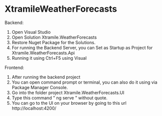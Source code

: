 # XtramileWeatherForecasts
Backend:
1. Open Visual Studio
2. Open Solution Xtramile.WeatherForecasts
3. Restore Nuget Package for the Solutions.
4. For running the Backend Server, you can Set as Startup as Project for Xtramile.WeatherForecasts.Api
5. Running it using Ctrl+F5 using Visual 

Frontend:
1. After running the backend project
2. You can open command prompt or terminal, you can also do it using via Package Manager Console.
3. Go into the folder project Xtramile.WeatherForecasts.UI
4. Type this command " ng serve " without quote.
5. You can go to the UI on your browser by going to this url http://localhost:4200/